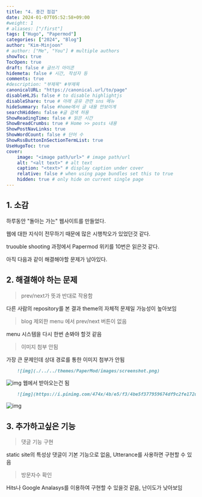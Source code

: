 ```yaml
---
title: "4. 중간 점검"
date: 2024-01-07T05:52:58+09:00
#weight: 1
# aliases: ["/first"]
tags: ["Hugo", "Papermod"]
categories: ["2024", "Blog"]
author: "Kim-Minjoon"
# author: ["Me", "You"] # multiple authors
showToc: true
TocOpen: true
draft: false # 글쓰기 아이콘
hidemeta: false # 시간, 작성자 등 
comments: true
#description: "부제목" #부제목
canonicalURL: "https://canonical.url/to/page"
disableHLJS: false # to disable highlightjs
disableShare: true # 아래 공유 관련 sns 메뉴 
hideSummary: false #home에서 글 내용 안보이게
searchHidden: false #글 검색 허용
ShowReadingTime: false # 읽은 시간
ShowBreadCrumbs: true # Home >> posts 내용
ShowPostNavLinks: true
ShowWordCount: false # 단어 수
ShowRssButtonInSectionTermList: true
UseHugoToc: true
cover:
    image: "<image path/url>" # image path/url
    alt: "<alt text>" # alt text
    caption: "<text>" # display caption under cover
    relative: false # when using page bundles set this to true
    hidden: true # only hide on current single page
---
```


## 1. 소감
하루동안 "돌아는 가는" 웹사이트를 만들었다. 

웹에 대한 지식이 전무하기 때문에 많은 시행착오가 있었던것 같다. 

truouble shooting 과정에서 Papermod 위키를 10번은 읽은것 같다.

아직 다음과 같이 해결해야할 문제가 남아있다.

## 2. 해결해야 하는 문제
>prev/next가 뜻과 반대로 작용함

다른 사람의 repository를 본 결과 theme의 자체적 문제일 가능성이 높아보임

> blog 제외한 menu 에서 prev/next 버튼이 없음

menu 시스템을 다시 한번 손봐야 할것 같음

> 이미지 첨부 안됨

가장 큰 문제인데 상대 경로를 통한 이미지 첨부가 안됨
```.md
    ![img](./../../themes/PaperMod/images/screenshot.png)
```
![img](./../../themes/PaperMod/images/screenshot.png)
웹에서 받아오는건 됨
```.md
    ![img](https://i.pinimg.com/474x/4b/e5/f3/4be5f377959674df9c2fe172df272482.jpg)
```
![img](https://i.pinimg.com/474x/4b/e5/f3/4be5f377959674df9c2fe172df272482.jpg)
## 3. 추가하고싶은 기능

> 댓글 기능 구현

static site의 특성상 댓글이 기본 기능으로 없음, Utterance를 사용하면 구현할 수 있음


> 방문자수 확인

Hits나 Google Analasys를 이용하여 구현할 수 있을것 같음, 난이도가 낮아보임

